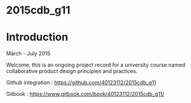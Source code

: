 # 2015cdb_g11

# Introduction

March - July 2015

Welcome, this is an ongoing project record for a university course named collaborative product design principles and practices.

Github integration : https://github.com/40123112/2015cdb_g11 

Gitbook : https://www.gitbook.com/book/40123112/2015cdb_g11/


